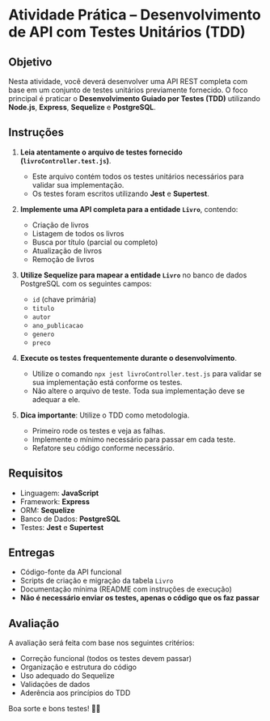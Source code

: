 # Atividade Prática – Desenvolvimento de API com Testes Unitários (TDD)

## Objetivo

Nesta atividade, você deverá desenvolver uma API REST completa com base em um conjunto de testes unitários previamente fornecido. O foco principal é praticar o **Desenvolvimento Guiado por Testes (TDD)** utilizando **Node.js**, **Express**, **Sequelize** e **PostgreSQL**.

## Instruções

1. **Leia atentamente o arquivo de testes fornecido (`livroController.test.js`)**.
   - Este arquivo contém todos os testes unitários necessários para validar sua implementação.
   - Os testes foram escritos utilizando **Jest** e **Supertest**.

2. **Implemente uma API completa para a entidade `Livro`**, contendo:
   - Criação de livros
   - Listagem de todos os livros
   - Busca por título (parcial ou completo)
   - Atualização de livros
   - Remoção de livros

3. **Utilize Sequelize para mapear a entidade `Livro`** no banco de dados PostgreSQL com os seguintes campos:
   - `id` (chave primária)
   - `titulo` 
   - `autor` 
   - `ano_publicacao` 
   - `genero`
   - `preco`

4. **Execute os testes frequentemente durante o desenvolvimento**.
   - Utilize o comando `npx jest livroController.test.js` para validar se sua implementação está conforme os testes.
   - Não altere o arquivo de teste. Toda sua implementação deve se adequar a ele.

5. **Dica importante**: Utilize o TDD como metodologia.
   - Primeiro rode os testes e veja as falhas.
   - Implemente o mínimo necessário para passar em cada teste.
   - Refatore seu código conforme necessário.

## Requisitos

- Linguagem: **JavaScript**
- Framework: **Express**
- ORM: **Sequelize**
- Banco de Dados: **PostgreSQL**
- Testes: **Jest** e **Supertest**

## Entregas

- Código-fonte da API funcional
- Scripts de criação e migração da tabela `Livro`
- Documentação mínima (README com instruções de execução)
- **Não é necessário enviar os testes, apenas o código que os faz passar**

## Avaliação

A avaliação será feita com base nos seguintes critérios:

- Correção funcional (todos os testes devem passar)
- Organização e estrutura do código
- Uso adequado do Sequelize
- Validações de dados
- Aderência aos princípios do TDD

Boa sorte e bons testes! 🧪🚀